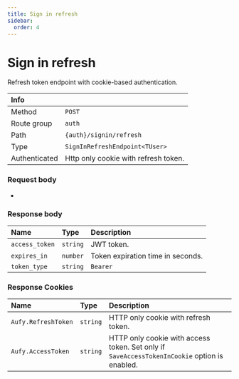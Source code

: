 ```yaml
---
title: Sign in refresh
sidebar:
  order: 4
---
```


# Sign in refresh

Refresh token endpoint with cookie-based authentication.

| Info          |                                      |
|:--------------|:-------------------------------------|
| Method        | `POST`                               |
| Route group   | `auth`                               |
| Path          | `{auth}/signin/refresh`              |
| Type          | `SignInRefreshEndpoint<TUser>`       |
| Authenticated | Http only cookie with refresh token. |

### Request body
-

### Response body

| Name           | Type     | Description                       |
|:---------------|:---------|:----------------------------------|
| `access_token` | `string` | JWT token.                        |
| `expires_in`   | `number` | Token expiration time in seconds. |
| `token_type`   | `string` | `Bearer`                          |

### Response Cookies

| Name                | Type     | Description                                                                                  |
|:--------------------|:---------|:---------------------------------------------------------------------------------------------|
| `Aufy.RefreshToken` | `string` | HTTP only cookie with refresh token.                                                         |
| `Aufy.AccessToken`  | `string` | HTTP only cookie with access token. Set only if `SaveAccessTokenInCookie` option is enabled. |
